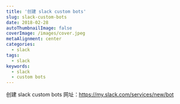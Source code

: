 ```yaml
---
title: '创建 slack custom bots'
slug: slack-custom-bots
date: 2018-02-28
autoThumbnailImage: false
coverImage: /images/cover.jpeg
metaAlignment: center
categories:
  - slack
tags:
  - slack
keywords:
  - slack
  - custom bots
---
```


创建 slack custom bots 网址：https://my.slack.com/services/new/bot
